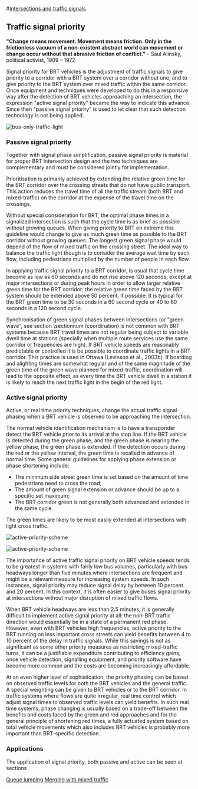 #[Intersections and traffic signals](toc.md#toc)

## Traffic signal priority

**"Change means movement. Movement means friction. Only in the frictionless vacuum of a non-existent abstract world can movement or change occur without that abrasive friction of conflict."** - Saul Alinsky, political activist, 1909 – 1972

Signal priority for BRT vehicles is the adjustment of traffic signals to give priority to a corridor with a BRT system over a corridor without one, and to give priority to the BRT system over mixed traffic within the same corridor. Once equipment and techniques were developed to do this in a responsive way after the detection of BRT vehicles approaching an intersection, the expression "active signal priority" became the way to indicate this advance. Since then "passive signal priority" is used to let clear that such detection technology is not being applied.

![bus-only-traffic-light](img/active-priority-signal.jpg "Active signal priority for BRT and restricted turning movements for mixed traffic vehicles can do much to improve public transport travel times. Photo by Lloyd Wright.")

### Passive signal priority

Together with signal phase simplification, passive signal priority is material for proper BRT intersection design and the two techniques are complementary and must be considered jointly for implementation.

Prioritisation is primarily achieved by extending the relative green time for the BRT corridor over the crossing streets that do not have public transport. This action reduces the travel time of all the traffic stream (both BRT and mixed-traffic) on the corridor at the expense of the travel time on the crossings. 

Without special consideration for BRT, the optimal phase times in a signalized intersection is such that the cycle time is as brief as possible without growing queues. When giving priority to BRT on extreme this guideline would change to give as much green time as possible to the BRT corridor without growing queues. The longest green signal phase would depend of the flow of mixed traffic on the crossing street. The ideal way to balance the traffic light though is to consider the average wait time by each flow, including pedestrians multiplied by the number of people in each flow. 

In applying traffic signal priority to a BRT corridor, is usual that cycle time become as low as 60 seconds and do not rise above 120 seconds, except at major intersections or during peak hours in order to allow larger relative green time for the BRT corridor; the relative green time faced by the BRT system should be extended above 50 percent, if possible. It is typical for the BRT green time to be 30 seconds in a 60 second cycle or 40 to 60 seconds in a 120 second cycle. 

Synchronisation of green signal phases between intersections (or "green wave", see section \sectionnum (coordination)  is not common with BRT systems because BRT travel times are not regular being subject to variable dwell time at stations (specially when multiple route services use the same corridor or frequencies are high). If BRT vehicle speeds are reasonably predictable or controlled it is be possible to coordinate traffic lights in a BRT corridor. This practice is used in Ottawa (Levinson et al., 2003b). If boarding and alighting times are somewhat regular and of the same magnitude of the green time of the green wave planned for mixed-traffic, coordination will lead to the opposite effect, as every time the BRT vehicle dwell in a station it is likely to reach the next traffic light in the begin of the red light.

### Active signal priority

Active, or real time priority techniques, change the actual traffic signal phasing when a BRT vehicle is observed to be approaching the intersection.

The normal vehicle identification mechanism is to have a transponder detect the BRT vehicle prior to its arrival at the stop line.  If the BRT vehicle is detected during the green phase, and the green phase is nearing the yellow phase, the green phase is extended.  If the detection occurs during the red or the yellow interval, the green time is recalled in advance of normal time.   Some general guidelines for applying phase extension or phase shortening include:

- The minimum side street green time is set based on the amount of time pedestrians need to cross the road;
- The amount of green signal extension or advance should be up to a specific set maximum;
- The BRT corridor green is not generally both advanced and extended in the same cycle. 

The green times are likely to be most easily extended at intersections with light cross traffic.  

![active-priority-scheme](img/active-priority-delay-green.png "Using active priority, green time for the BRT corridor is extended when a BRT vehicle is detected approaching the intersection.")

![active-priority-scheme](img/active-priority-short-red.png "Active priority can reduce red time for the BRT corridor when  BRT vehicle is detected approaching the intersection.")

The importance of active traffic signal priority on BRT vehicle speeds tends to be greatest in systems with fairly low bus volumes, particularly with bus headways longer than five minutes where intersections are frequent and might be a relevant measure for increasing system speeds. In such instances, signal priority may reduce signal delay by between 10 percent and 20 percent. In this context, it is often easier to give buses signal priority at intersections without major disruption of mixed traffic flows.

When BRT vehicle headways are less than 2.5 minutes, it is generally difficult to implement active signal priority at all: the non-BRT traffic direction would essentially be in a state of a permanent red phase. However, even with BRT vehicles high frequencies, active priority to the BRT running on less important cross streets can yield benefits between  4 to 10 percent of the delay in traffic signals.  While this savings is not as significant as some other priority measures as restricting mixed-traffic turns, it can be a justifiable expenditure contributing to efficiency gains, once vehicle detection, signalling equipment, and priority software have become more common and the costs are becoming increasingly affordable.

At an even higher level of sophistication, the priority phasing can be based on observed traffic levels for both the BRT vehicles and the general traffic. A special weighting can be given to BRT vehicles or to the BRT corridor. In traffic systems where flows are quite irregular, real time control which adjust signal times to observed traffic levels can yield benefits.  In such real time systems, phase changing is usually based on a trade-off between the benefits and costs faced by the green and red approaches and for the general principle of shortening red times, a fully actuated system based on total vehicle movements which also includes BRT vehicles is probably more important than BRT-specific detection.

### Applications

The application of signal priority, both passive and active can be seen at sections

[Queue jumping](BRT-turning.md)
[Merging with mixed traffic](merge.md)




